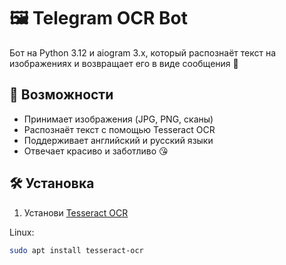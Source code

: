 # 🖼️ Telegram OCR Bot

Бот на Python 3.12 и aiogram 3.x, который распознаёт текст на изображениях и возвращает его в виде сообщения 📝

## 🚀 Возможности

- Принимает изображения (JPG, PNG, сканы)
- Распознаёт текст с помощью Tesseract OCR
- Поддерживает английский и русский языки
- Отвечает красиво и заботливо 😘

## 🛠️ Установка

1. Установи [Tesseract OCR](https://github.com/tesseract-ocr/tesseract)

Linux:
```bash
sudo apt install tesseract-ocr
